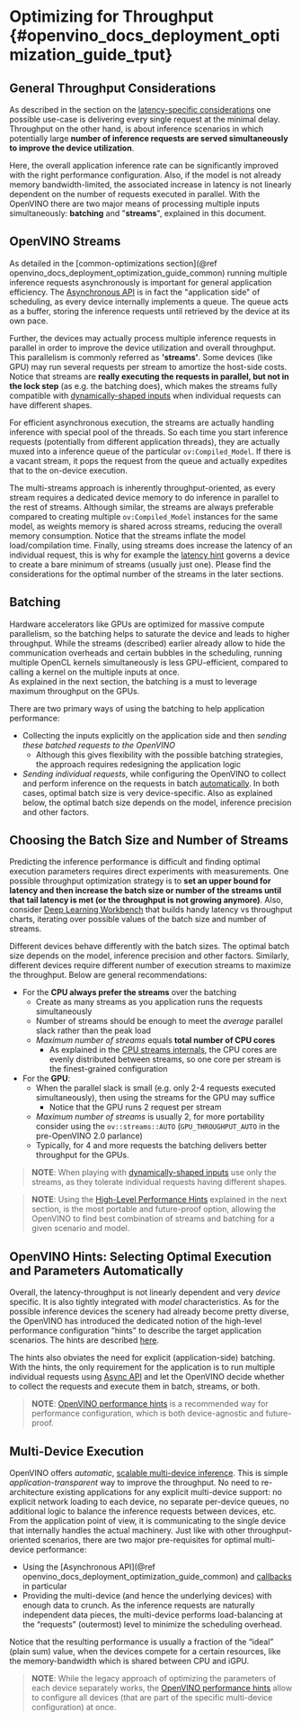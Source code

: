 # Optimizing for Throughput {#openvino_docs_deployment_optimization_guide_tput}

## General Throughput Considerations
As described in the section on the [latency-specific considerations](./dldt_deployment_optimization_latency.md) one possible use-case is delivering every single request at the minimal delay.
Throughput on the other hand, is about inference scenarios in which potentially large **number of inference requests are served simultaneously to improve the device utilization**.

Here, the overall application inference rate can be significantly improved with the right performance configuration.
Also, if the model is not already memory bandwidth-limited, the associated increase in latency is not linearly dependent on the number of requests executed in parallel.
With the OpenVINO there are two major means of processing multiple inputs simultaneously: **batching** and "**streams**", explained in this document.

## OpenVINO Streams
As detailed in the [common-optimizations section](@ref openvino_docs_deployment_optimization_guide_common) running multiple inference requests asynchronously is important for general application efficiency.
The [Asynchronous API](./dldt_deployment_optimization_common.md) is in fact the "application side" of scheduling, as every device internally implements a queue. The queue acts as a buffer, storing the inference requests until retrieved by the device at its own pace. 

Further, the devices may actually process multiple inference requests in parallel in order to improve the device utilization and overall throughput. This parallelism is commonly referred as **'streams'**. Some devices (like GPU) may run several requests per stream to amortize the host-side costs.
Notice that streams are **really executing the requests in parallel, but not in the lock step** (as e.g. the batching does), which makes the streams fully compatible with [dynamically-shaped inputs](../OV_Runtime_UG/ov_dynamic_shapes.md) when individual requests can have different shapes. 

For efficient asynchronous execution, the streams are actually handling inference with special pool of the threads.
So each time you start inference requests (potentially from different application threads), they are actually muxed into a inference queue of the particular `ov:Compiled_Model`. 
If there is a vacant stream, it pops the request from the queue and actually expedites that to the on-device execution.

The multi-streams approach is inherently throughput-oriented, as every stream requires a dedicated device memory to do inference in parallel to the rest of streams.
Although similar, the streams are always preferable compared to creating multiple `ov:Compiled_Model` instances for the same model, as weights memory is shared across streams, reducing the overall memory consumption.
Notice that the streams inflate the model load/compilation time.
Finally, using streams does increase the latency of an individual request, this is why for example the [latency hint](./dldt_deployment_optimization_hints.md) governs a device to create a bare minimum of streams (usually just one).
Please find the considerations for the optimal number of the streams in the later sections.

## Batching
Hardware accelerators like GPUs are optimized for massive compute parallelism, so the batching helps to saturate the device and leads to higher throughput.
While the streams (described) earlier already allow to hide the communication overheads and certain bubbles in the scheduling, running multiple OpenCL kernels simultaneously is less GPU-efficient, compared to calling a kernel on the multiple inputs at once.   
As explained in the next section, the batching is a must to leverage maximum throughput on the GPUs.

There are two primary ways of using the batching to help application performance:
* Collecting the inputs explicitly on the application side and then _sending these batched requests to the OpenVINO_
   * Although this gives flexibility with the possible batching strategies, the approach requires redesigning the application logic
* _Sending individual requests_, while configuring the OpenVINO to collect and perform inference on the requests in batch [automatically](../OV_Runtime_UG/automatic_batching.md).
In both cases, optimal batch size is very device-specific. Also as explained below, the optimal batch size depends on the model, inference precision and other factors.

## Choosing the Batch Size and Number of Streams
Predicting the inference performance is difficult and finding optimal execution parameters requires direct experiments with measurements.
One possible throughput optimization strategy is to **set an upper bound for latency and then increase the batch size or number of the streams until that tail latency is met (or the throughput is not growing anymore)**.
Also, consider [Deep Learning Workbench](https://docs.openvino.ai/latest/workbench_docs_Workbench_DG_Introduction.html) that builds handy latency vs throughput charts, iterating over possible values of the batch size and number of streams.

Different devices behave differently with the batch sizes. The optimal batch size depends on the model, inference precision and other factors. Similarly, different devices require different number of execution streams to maximize the throughput.
Below are general recommendations: 
* For the **CPU always prefer the streams** over the batching
   * Create as many streams as you application runs the requests simultaneously
   * Number of streams should be enough to meet the _average_ parallel slack rather than the peak load
   * _Maximum number of streams_ equals **total number of CPU cores**
      * As explained in the [CPU streams internals](./dldt_deployment_optimization_internals.md), the CPU cores are evenly distributed between streams, so one core per stream is the finest-grained configuration
* For the **GPU**:
   * When the parallel slack is small (e.g. only 2-4 requests executed simultaneously), then using the streams for the GPU may suffice
      * Notice that the GPU runs 2 request per stream
   * _Maximum number of streams_ is usually 2, for more portability consider using the `ov::streams::AUTO` (`GPU_THROUGHPUT_AUTO` in the pre-OpenVINO 2.0 parlance)
   * Typically, for 4 and more requests the batching delivers better throughput for the GPUs. 

> **NOTE**: When playing with [dynamically-shaped inputs](../OV_Runtime_UG/ov_dynamic_shapes.md) use only the streams, as they tolerate individual requests having different shapes. 

> **NOTE**: Using the [High-Level Performance Hints](../OV_Runtime_UG/performance_hints.md) explained in the next section, is the most portable and future-proof option, allowing the OpenVINO to find best combination of streams and batching for a given scenario and model. 

## OpenVINO Hints: Selecting Optimal Execution and Parameters **Automatically**
Overall, the latency-throughput is not linearly dependent and very _device_ specific. It is also tightly integrated with _model_ characteristics.
As for the possible inference devices the scenery had already become pretty diverse, the OpenVINO has introduced the dedicated notion of the high-level performance configuration "hints" to describe the target application scenarios.
The hints are described [here](./dldt_deployment_optimization_hints.md). 

The hints also obviates the need for explicit (application-side) batching. With the hints, the only requirement for the application is to run multiple individual requests using [Async API](./dldt_deployment_optimization_common.md) and let the OpenVINO decide whether to collect the requests and execute them in batch, streams, or both.

> **NOTE**: [OpenVINO performance hints](./dldt_deployment_optimization_hints.md) is a recommended way for performance configuration, which is both device-agnostic and future-proof. 

## Multi-Device Execution
OpenVINO offers _automatic_, [scalable multi-device inference](../OV_Runtime_UG/multi_device.md). This is simple _application-transparent_ way to improve the throughput. No need to re-architecture existing applications for any explicit multi-device support: no explicit network loading to each device, no separate per-device queues, no additional logic to balance the inference requests between devices, etc. From the application point of view, it is communicating to the single device that internally handles the actual machinery.
Just like with other throughput-oriented scenarios, there are two major pre-requisites for optimal multi-device performance:
*	Using the [Asynchronous API](@ref openvino_docs_deployment_optimization_guide_common) and [callbacks](../OV_Runtime_UG/ov_infer_request.md) in particular
*	Providing the multi-device (and hence the underlying devices) with enough data to crunch. As the inference requests are naturally independent data pieces, the multi-device performs load-balancing at the “requests” (outermost) level to minimize the scheduling overhead.

Notice that the resulting performance is usually a fraction of the “ideal” (plain sum) value, when the devices compete for a certain resources, like the memory-bandwidth which is shared between CPU and iGPU.
> **NOTE**: While the legacy approach of optimizing the parameters of each device separately works, the [OpenVINO performance hints](./dldt_deployment_optimization_hints.md) allow to configure all devices (that are part of the specific multi-device configuration) at once.
